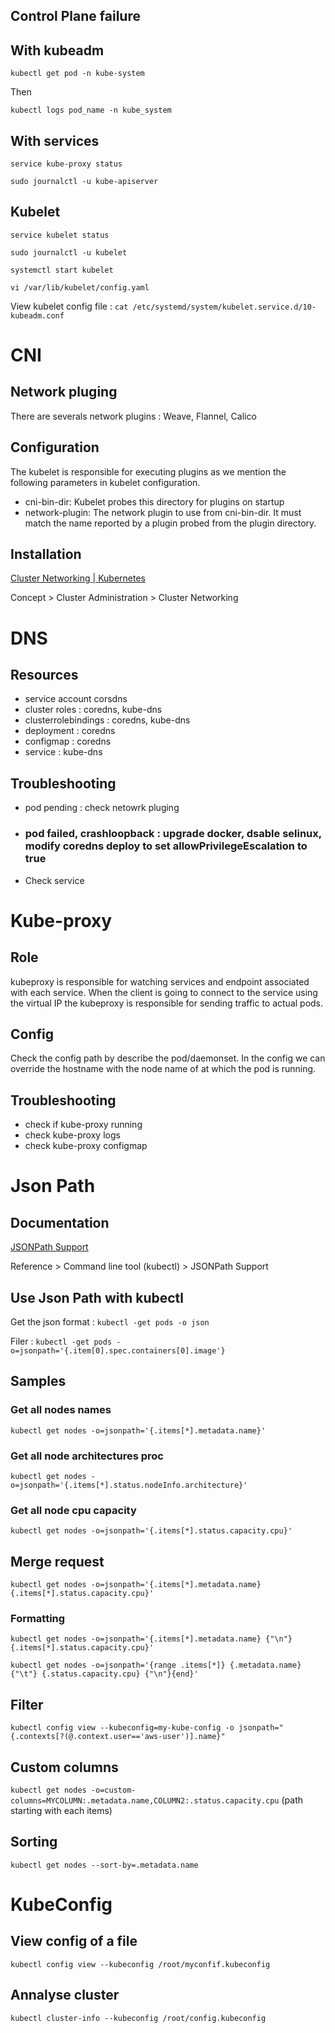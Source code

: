 ## Control Plane failure

## With kubeadm

`kubectl get pod -n kube-system`

Then

`kubectl logs pod_name -n kube_system`

## With services

`service kube-proxy status`

`sudo journalctl -u kube-apiserver`

## Kubelet

`service kubelet status`

`sudo journalctl -u kubelet`

`systemctl start kubelet`

`vi /var/lib/kubelet/config.yaml`

View kubelet config file : `cat /etc/systemd/system/kubelet.service.d/10-kubeadm.conf`

# CNI

## Network pluging

There are severals network plugins : Weave, Flannel,  Calico

## Configuration

 The kubelet is responsible for executing plugins as we mention the following parameters in kubelet configuration.

- cni-bin-dir:   Kubelet probes this directory for plugins on startup
- network-plugin: The network plugin to use from cni-bin-dir. It must match the name reported by a plugin probed from the plugin directory.

## Installation

[Cluster Networking | Kubernetes](https://kubernetes.io/docs/concepts/cluster-administration/networking/#how-to-implement-the-kubernetes-networking-model)

Concept > Cluster Administration > Cluster Networking

# DNS

## Resources

- service account corsdns
- cluster roles : coredns, kube-dns
- clusterrolebindings : coredns, kube-dns
- deployment : coredns
- configmap : coredns
- service : kube-dns

## Troubleshooting

- pod pending : check netowrk pluging
- ### pod failed, crashloopback : upgrade docker, dsable selinux, modify coredns deploy to set allowPrivilegeEscalation to true 
- Check service

# Kube-proxy

## Role

kubeproxy is responsible for watching services and endpoint associated with each service. When the client is going to connect to the service using the virtual IP the kubeproxy is responsible for sending traffic to actual pods.

## Config

Check the config path by describe the pod/daemonset.
In the config we can override the hostname with the node name of at which the pod is running.

## Troubleshooting

- check if kube-proxy running
- check kube-proxy logs
- check kube-proxy configmap

# Json Path

## Documentation

[JSONPath Support](https://kubernetes.io/docs/reference/kubectl/jsonpath/)

Reference > Command line tool (kubectl) > JSONPath Support

## Use Json Path with kubectl

Get the json format : `kubectl -get pods -o json`

Filer : `kubectl -get pods -o=jsonpath='{.item[0].spec.containers[0].image'}`

## Samples

### Get all nodes names

`kubectl get nodes -o=jsonpath='{.items[*].metadata.name}'`

### Get all node architectures proc

`kubectl get nodes -o=jsonpath='{.items[*].status.nodeInfo.architecture}'`

### Get all node cpu capacity

`kubectl get nodes -o=jsonpath='{.items[*].status.capacity.cpu}'`

## Merge request

`kubectl get nodes -o=jsonpath='{.items[*].metadata.name} {.items[*].status.capacity.cpu}'`

### Formatting

`kubectl get nodes -o=jsonpath='{.items[*].metadata.name} {"\n"} {.items[*].status.capacity.cpu}'`

`kubectl get nodes -o=jsonpath='{range .items[*]} {.metadata.name} {"\t"} {.status.capacity.cpu} {"\n"}{end}'`

## Filter

`kubectl config view --kubeconfig=my-kube-config -o jsonpath="{.contexts[?(@.context.user=='aws-user')].name}"`

## Custom columns

`kubectl get nodes -o=custom-columns=MYCOLUMN:.metadata.name,COLUMN2:.status.capacity.cpu` (path starting with each items)

## Sorting

`kubectl get nodes --sort-by=.metadata.name`

# KubeConfig

## View config of a file

`kubectl config view --kubeconfig /root/myconfif.kubeconfig`

## Annalyse cluster

`kubectl cluster-info --kubeconfig /root/config.kubeconfig`